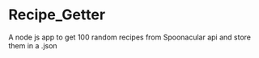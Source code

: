 # Recipe_Getter
A node js app to get 100 random recipes from Spoonacular api and store them in a .json
